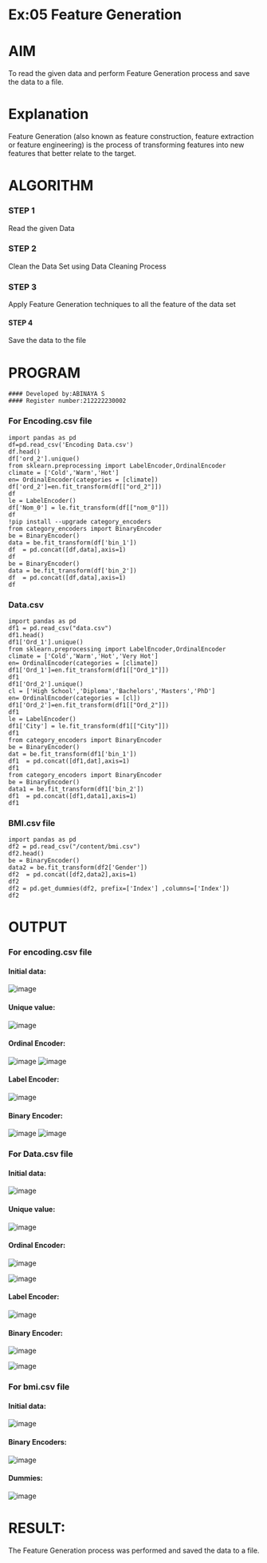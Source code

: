 # Ex:05 Feature Generation

# AIM
To read the given data and perform Feature Generation process and save the data to a file.

# Explanation
Feature Generation (also known as feature construction, feature extraction or feature engineering) is the process of transforming features into new features that better relate to the target.
# ALGORITHM
### STEP 1
Read the given Data
### STEP 2
Clean the Data Set using Data Cleaning Process
### STEP 3
Apply Feature Generation techniques to all the feature of the data set
#### STEP 4
Save the data to the file

# PROGRAM
```
#### Developed by:ABINAYA S
#### Register number:212222230002
```
### For Encoding.csv file
```
import pandas as pd
df=pd.read_csv('Encoding Data.csv')
df.head()
df['ord_2'].unique()
from sklearn.preprocessing import LabelEncoder,OrdinalEncoder
climate = ['Cold','Warm','Hot']
en= OrdinalEncoder(categories = [climate])
df['ord_2']=en.fit_transform(df[["ord_2"]])
df
le = LabelEncoder()
df['Nom_0'] = le.fit_transform(df[["nom_0"]])
df
!pip install --upgrade category_encoders
from category_encoders import BinaryEncoder
be = BinaryEncoder()
data = be.fit_transform(df['bin_1'])
df  = pd.concat([df,data],axis=1)
df
be = BinaryEncoder()
data = be.fit_transform(df['bin_2'])
df  = pd.concat([df,data],axis=1)
df
```
### Data.csv
```
import pandas as pd
df1 = pd.read_csv("data.csv")
df1.head()
df1['Ord_1'].unique()
from sklearn.preprocessing import LabelEncoder,OrdinalEncoder
climate = ['Cold','Warm','Hot','Very Hot']
en= OrdinalEncoder(categories = [climate])
df1['Ord_1']=en.fit_transform(df1[["Ord_1"]])
df1
df1['Ord_2'].unique()
cl = ['High School','Diploma','Bachelors','Masters','PhD']
en= OrdinalEncoder(categories = [cl])
df1['Ord_2']=en.fit_transform(df1[["Ord_2"]])
df1
le = LabelEncoder()
df1['City'] = le.fit_transform(df1[["City"]])
df1
from category_encoders import BinaryEncoder
be = BinaryEncoder()
dat = be.fit_transform(df1['bin_1'])
df1  = pd.concat([df1,dat],axis=1)
df1
from category_encoders import BinaryEncoder
be = BinaryEncoder()
data1 = be.fit_transform(df1['bin_2'])
df1  = pd.concat([df1,data1],axis=1)
df1
```
### BMI.csv file
```
import pandas as pd
df2 = pd.read_csv("/content/bmi.csv")
df2.head()
be = BinaryEncoder()
data2 = be.fit_transform(df2['Gender'])
df2  = pd.concat([df2,data2],axis=1)
df2
df2 = pd.get_dummies(df2, prefix=['Index'] ,columns=['Index'])
df2
```

# OUTPUT

### For encoding.csv file
#### Initial data:
![image](https://github.com/abinayasangeetha/ODD2023-Datascience-Ex-05/assets/119393675/f4fe37e3-ba5c-4b95-8d55-91476fe4ac55)

#### Unique value:
![image](https://github.com/abinayasangeetha/ODD2023-Datascience-Ex-05/assets/119393675/339a8e85-5579-4b62-add2-81ddd5ffb991)


#### Ordinal Encoder:
![image](https://github.com/abinayasangeetha/ODD2023-Datascience-Ex-05/assets/119393675/5b0836ec-072c-4eb4-88aa-ff07d98f2e51)
![image](https://github.com/abinayasangeetha/ODD2023-Datascience-Ex-05/assets/119393675/e803c3f7-a88f-4a55-8f83-d8f3a6af842e)


#### Label Encoder:
![image](https://github.com/abinayasangeetha/ODD2023-Datascience-Ex-05/assets/119393675/c8eee661-21b0-49f5-926c-c271fe62c332)


#### Binary Encoder:
![image](https://github.com/abinayasangeetha/ODD2023-Datascience-Ex-05/assets/119393675/e81127c4-e6d3-4b39-a284-3f88ae525aae)
![image](https://github.com/abinayasangeetha/ODD2023-Datascience-Ex-05/assets/119393675/cfcce2d7-cfe5-479f-acb6-84daa689cbc9)

### For Data.csv file

#### Initial data:
![image](https://github.com/abinayasangeetha/ODD2023-Datascience-Ex-05/assets/119393675/0ec23774-c2aa-488f-981e-6b93074880b3)

#### Unique value:


![image](https://github.com/abinayasangeetha/ODD2023-Datascience-Ex-05/assets/119393675/9b6dfed0-c23d-4553-a43f-af1aed5bce87)


#### Ordinal Encoder:

![image](https://github.com/abinayasangeetha/ODD2023-Datascience-Ex-05/assets/119393675/c714e4a4-943b-4b0d-a6a5-97883ef6c58c)

![image](https://github.com/abinayasangeetha/ODD2023-Datascience-Ex-05/assets/119393675/2bfced59-1371-41a8-b6cc-df7731ba0935)


#### Label Encoder:

![image](https://github.com/abinayasangeetha/ODD2023-Datascience-Ex-05/assets/119393675/65051665-c5eb-4cec-82bd-bbe0f93a721d)


#### Binary Encoder:

![image](https://github.com/abinayasangeetha/ODD2023-Datascience-Ex-05/assets/119393675/acafeb0d-bc25-4e32-9248-e4db0bc73156)

![image](https://github.com/abinayasangeetha/ODD2023-Datascience-Ex-05/assets/119393675/d406ca2e-fdef-43df-8712-6d0d64038044)

### For bmi.csv file

#### Initial data:

![image](https://github.com/abinayasangeetha/ODD2023-Datascience-Ex-05/assets/119393675/9dcb8853-e71b-4442-8493-3ab51cd4673c)


#### Binary Encoders:

![image](https://github.com/abinayasangeetha/ODD2023-Datascience-Ex-05/assets/119393675/0e692be9-0d3b-4b50-8061-93bc43dbfa00)


#### Dummies:

![image](https://github.com/abinayasangeetha/ODD2023-Datascience-Ex-05/assets/119393675/c22a3106-9968-4dfe-a23d-e4e7e324c419)


# RESULT:
The Feature Generation process was performed and saved the data to a file.
